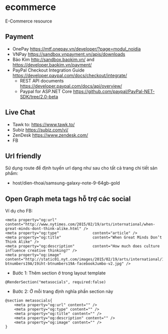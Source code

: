 # ecommerce
E-Commerce resource

## Payment
* OnePay https://mtf.onepay.vn/developer/?page=modul_noidia
* VNPay https://sandbox.vnpayment.vn/apis/downloads
* Bảo Kim http://sandbox.baokim.vn/ and https://developer.baokim.vn/payment/
* PayPal Checkout Integration Guide https://developer.paypal.com/docs/checkout/integrate/
	* REST API documents https://developer.paypal.com/docs/api/overview/
	* Paypal for ASP.NET Core https://github.com/paypal/PayPal-NET-SDK/tree/2.0-beta

## Live Chat
* Tawk to: https://www.tawk.to/
* Subiz https://subiz.com/vi/
* ZenDesk https://www.zendesk.com/
* FB

## Url friendly
Sử dụng route để định tuyến url dạng như sau cho tất cả trang chi tiết sản phẩm:

* host/dien-thoai/samsung-galaxy-note-9-64gb-gold

## Open Graph meta tags hỗ trợ các social
Ví dụ cho FB:
```
<meta property="og:url"                content="http://www.nytimes.com/2015/02/19/arts/international/when-great-minds-dont-think-alike.html" />
<meta property="og:type"               content="article" />
<meta property="og:title"              content="When Great Minds Don’t Think Alike" />
<meta property="og:description"        content="How much does culture influence creative thinking?" />
<meta property="og:image"              content="http://static01.nyt.com/images/2015/02/19/arts/international/19iht-btnumbers19A/19iht-btnumbers19A-facebookJumbo-v2.jpg" />
```

* Bước 1: Thêm section ở trong layout template
```
@RenderSection("metasocials", required:false)
```

* Bước 2: Ở mỗi trang định nghĩa phần section này
```
@section metasocials{
	<meta property="og:url" content="" />
	<meta property="og:type" content="" />
	<meta property="og:title" content="" />
	<meta property="og:description" content="" />
	<meta property="og:image" content="" />
}
```
